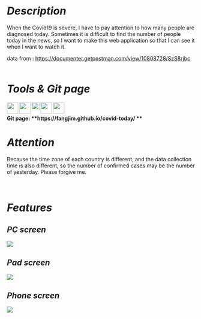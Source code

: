 # <Strong>_Description_</Strong>

When the Covid19 is severe, I have to pay attention to how many people are diagnosed today. Sometimes it is difficult to find the number of people today in the news, so I want to make this web application so that I can see it when I want to watch it.

data from : https://documenter.getpostman.com/view/10808728/SzS8rjbc
<br  />
<br  />

# <Strong>_Tools & Git page_</Strong>

<img align = "left" width = "30px" src = "https://upload.wikimedia.org/wikipedia/commons/thumb/9/9a/Visual_Studio_Code_1.35_icon.svg/2048px-Visual_Studio_Code_1.35_icon.svg.png" />
<img align = "left" width = "30px" src="https://blog.johnsonlu.org/wp-content/uploads/2018/12/HTML_Logo.png" />
<img align = "left" width = "21px" src = "https://icon-library.com/images/css-icon-png/css-icon-png-0.jpg">
<img align = "left" width = "30px" src = "https://cdn.iconscout.com/icon/free/png-256/javascript-2752148-2284965.png">
<img align = "left" width = "30px" src = "https://upload.wikimedia.org/wikipedia/commons/thumb/3/3f/Git_icon.svg/1024px-Git_icon.svg.png">
<br />
<br />
<strong>Git page: **https://fangjim.github.io/covid-today/ **</strong> 
<br  />

# <Strong>_Attention_</Strong>

Because the time zone of each country is different, and the data collection time is also different, so the number of confirmed cases may be the number of yesterday. Please forgive me.

<br  />

# <Strong>_Features_</Strong>

## <Strong>_PC screen_</Strong>

<img src = "./screenshots/1.png">

## <Strong>_Pad screen_</Strong>

<img src = "./screenshots/2.png">

## <Strong>_Phone screen_</Strong>

<img src = "./screenshots/3.png">
<br  />
